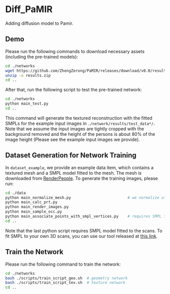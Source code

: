# Diff_PaMIR
Adding diffusion model to Pamir.

## Demo

Please run the following commands to download necessary assets (including the pre-trained models):
```bash
cd ./networks
wget https://github.com/ZhengZerong/PaMIR/releases/download/v0.0/results.zip
unzip -o results.zip
cd ..
```

After that, run the following script to test the pre-trained network:
```bash
cd ./networks
python main_test.py
cd ..
```
This command will generate the textured reconstruction with the fitted SMPLs for the example input images in ```./network/results/test_data*/```. Note that we assume the input images are tightly cropped with the background removed and the height of the persons is about 80% of the image height (Please see the example input images we provide). 



## Dataset Generation for Network Training
In ```dataset_example```, we provide an example data item, which contains a textured mesh and a SMPL model fitted to the mesh. The mesh is downloaded from [RenderPeople](https://renderpeople.com/sample/free/rp_dennis_posed_004_OBJ.zip).  To generate the training images, please run:
```bash
cd ./data
python main_normalize_mesh.py                         # we normalize all scans into a unit bounding box
python main_calc_prt.py
python main_render_images.py
python main_sample_occ.py
python main_associate_points_with_smpl_vertices.py    # requires SMPL fitting
cd ..
```
Note that the last python script requires SMPL model fitted to the scans. To fit SMPL to your own 3D scans, you can use our tool released at [this link](https://github.com/ZhengZerong/MultiviewSMPLifyX). 

## Train the Network
Please run the following command to train the network:
```bash
cd ./networks
bash ./scripts/train_script_geo.sh  # geometry network
bash ./scripts/train_script_tex.sh  # texture network
cd ..
```
